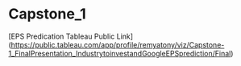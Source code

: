 # Capstone_1

[EPS Predication Tableau Public Link] (https://public.tableau.com/app/profile/remyatony/viz/Capstone-1_FinalPresentation_IndustrytoinvestandGoogleEPSprediction/Final)
